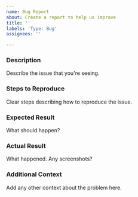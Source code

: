 ```yaml
---
name: Bug Report
about: Create a report to help us improve
title: ''
labels: 'Type: Bug'
assignees: ''

---
```


<!--
  PLEASE FILL OUT EACH SECTION BELOW
  This info allows us to better diagnose (and fix!) your issue as quickly as possible.

  BEFORE OPENING A NEW ISSUE, please search existing issues: 
  https://github.com/hzdg/hz-core/issues
-->

### Description

Describe the issue that you're seeing.

### Steps to Reproduce

Clear steps describing how to reproduce the issue.

### Expected Result

What should happen? 

### Actual Result

What happened. Any screenshots?

### Additional Context

Add any other context about the problem here.
